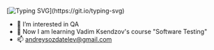 [![Typing SVG](https://readme-typing-svg.herokuapp.com?color=F7832E&lines=%F0%9F%91%8B+Hi%2C+I%E2%80%99m+Andrey+Sozdatelev!+;%F0%9F%91%8B+Nice+to+meet+you+here!)](https://git.io/typing-svg)
- 👀 I’m interested in QA
- 🌱 Now I am learning Vadim Ksendzov's course "Software Testing"
- 📫 andreysozdatelev@gmail.com
<!---- 💞️ I’m looking to collaborate on ...--->
<!---
EkcTe3u/EkcTe3u is a ✨ special ✨ repository because its `README.md` (this file) appears on your GitHub profile.
You can click the Preview link to take a look at your changes.
--->
